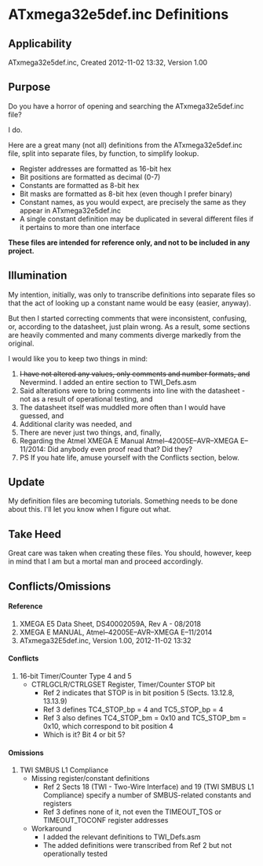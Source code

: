# ATxmega32e5def.inc Definitions
## Applicability
ATxmega32e5def.inc, Created 2012-11-02 13:32, Version 1.00
## Purpose
Do you have a horror of opening and searching the ATxmega32e5def.inc file?

I do.

Here are a great many (not all) definitions from the ATxmega32e5def.inc file,
split into separate files, by function, to simplify lookup.
- Register addresses are formatted as 16-bit hex
- Bit positions are formatted as decimal (0-7)
- Constants are formatted as 8-bit hex
- Bit masks are formatted as 8-bit hex (even though I prefer binary)
- Constant names, as you would expect, are precisely the same as they appear in ATxmega32e5def.inc
- A single constant definition may be duplicated in several different files if it
pertains to more than one interface

**These files are intended for reference only, and not to be included in any project.**

## Illumination
My intention, initially, was only to transcribe definitions into separate files so
that the act of looking up a constant name would be easy (easier, anyway).

But then I started correcting comments that were inconsistent, confusing, or, according to the
datasheet, just plain wrong. As a result, some sections are heavily commented and many
comments diverge markedly from the original.

I would like you to keep two things in mind:
1. ~~I have not altered any values, only comments and number formats, and~~
Nevermind. I added an entire section to TWI_Defs.asm
2. Said alterations were to bring comments into line with the datasheet - not as a result of operational testing, and
3. The datasheet itself was muddled more often than I would have guessed, and
4. Additional clarity was needed, and
5. There are never just two things, and, finally,
6. Regarding the Atmel XMEGA E Manual Atmel–42005E–AVR–XMEGA E–11/2014: Did anybody even proof read
that? Did they?
7. PS If you hate life, amuse yourself with the Conflicts section, below.

## Update
My definition files are becoming tutorials. Something needs to be done about this.
I'll let you know when I figure out what.

## Take Heed
Great care was taken when creating these files. You should, however, keep in
mind that I am but a mortal man and proceed accordingly.

## Conflicts/Omissions
#### Reference
1. XMEGA E5 Data Sheet,  DS40002059A, Rev A - 08/2018
2. XMEGA E MANUAL,       Atmel–42005E–AVR–XMEGA E–11/2014
3. ATxmega32E5def.inc,   Version 1.00, 2012-11-02 13:32

#### Conflicts
1. 16-bit Timer/Counter Type 4 and 5
   - CTRLGCLR/CTRLGSET Register, Timer/Counter STOP bit
     - Ref 2 indicates that STOP is in bit position 5 (Sects. 13.12.8, 13.13.9)
     - Ref 3 defines TC4_STOP_bp = 4 and TC5_STOP_bp = 4
     - Ref 3 also defines TC4_STOP_bm = 0x10 and TC5_STOP_bm = 0x10, which correspond to bit position 4
     - Which is it? Bit 4 or bit 5?

#### Omissions
1. TWI SMBUS L1 Compliance
   - Missing register/constant definitions
     - Ref 2 Sects 18 (TWI - Two-Wire Interface) and 19 (TWI SMBUS L1 Compliance) specify a number of
     SMBUS-related constants and registers
     - Ref 3 defines none of it, not even the TIMEOUT_TOS or TIMEOUT_TOCONF register addresses
   - Workaround
     - I added the relevant definitions to TWI_Defs.asm
     - The added definitions were transcribed from Ref 2 but not operationally tested
